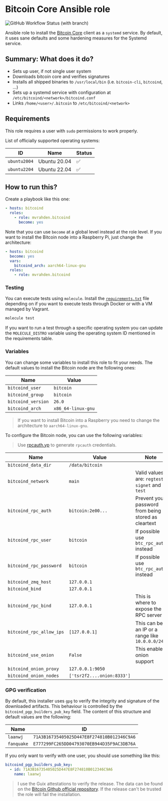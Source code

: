 # Bitcoin Core Ansible role

![GitHub Workflow Status (with branch)](https://img.shields.io/github/actions/workflow/status/mvrahden/bitcoind-ansible/ansible.yml?branch=main&label=Ansible%20Tests&logo=github&style=for-the-badge)

Ansible role to install the [Bitcoin Core](https://bitcoincore.org/en/about/) client as a `systemd` service. By default,
it uses sane defaults and some hardening measures for the Systemd service.

## Summary: What does it do?

- Sets up user, if not single user system
- Downloads bitcoin core and verifies signatures
- Installs all shipped binaries to `/usr/local/bin` (i.e. `bitcoin-cli`, `bitcoind`, ...)
- Sets up a systemd service with configuration at `/etc/bitcoind/<network>/bitcoind.conf`
- Links `/home/<user>/.bitcoin` to `/etc/bitcoind/<network>`

## Requirements

This role requires a user with `sudo` permissions to work properly.

List of officially supported operating systems:

| ID           | Name         | Status             |
|--------------|--------------|--------------------|
| `ubuntu2004` | Ubuntu 20.04 | :white_check_mark: |
| `ubuntu2204` | Ubuntu 22.04 | :white_check_mark: |

## How to run this?

Create a playbook like this one:

```yaml
- hosts: bitcoind
  roles:
    - role: mvrahden.bitcoind
      become: yes
```

Note that you can use `become` at a global level instead at the role level.
If you want to install the Bitcoin node into a Raspberry Pi, just change the architecture:

```yaml
- hosts: bitcoind
  become: yes
  vars:
    bitcoind_arch: aarch64-linux-gnu
  roles:
    - role: mvrahden.bitcoind
```

### Testing

You can execute tests using `molecule`. Install the [`requirements.txt`](molecule) file depending on if you want
to execute tests through Docker or with a VM managed by Vagrant.

```bash
molecule test
```

If you want to run a test through a specific operating system you can update the `MOLECULE_DISTRO` variable using
the operating system ID mentioned in the requirements table.

### Variables

You can change some variables to install this role to fit your needs. The default values to install the
Bitcoin node are the following ones:

| Name                | Value                |
|---------------------|----------------------|
| `bitcoind_user`      | `bitcoin`            |
| `bitcoind_group`     | `bitcoin`            |
| `bitcoind_version`   | `26.0`               |
| `bitcoind_arch`      | `x86_64-linux-gnu`   |

> If you want to install Bitcoin into a Raspberry you need to change the architecture to `aarch64-linux-gnu`.

To configure the Bitcoin node, you can use the following variables:

> Use [rpcauth.yp](https://raw.githubusercontent.com/bitcoin/bitcoin/master/share/rpcauth/rpcauth.py) to
> generate `rpcauth` credentials.

| Name                     | Value                      | Note                                                 |
| ------------------------ | -------------------------- | ---------------------------------------------------- |
| `bitcoind_data_dir`      | `/data/bitcoin`            |                                                      |
| `bitcoind_network`       | `main`                     | Valid values are: `regtest`, `signet` and `test`     |
| `bitcoind_rpc_auth`      | `bitcoin:2e00...`          | Prevent your password from being stored as cleartext |
| `bitcoind_rpc_user`      | `bitcoin`                  | If possible use `btc_rpc_auth` instead               |
| `bitcoind_rpc_password`  | `bitcoin`                  | If possible use `btc_rpc_auth` instead               |
| `bitcoind_zmq_host`      | `127.0.0.1`                |                                                      |
| `bitcoind_bind`          | `127.0.0.1`                |                                                      |
| `bitcoind_rpc_bind`      | `127.0.0.1`                | This is where to expose the RPC server               |
| `bitcoind_rpc_allow_ips` | `[127.0.0.1]`              | This can be an IP or a range like `10.0.0.0/24`      |
| `bitcoind_use_onion`     | `False`                    | This enables onion support                           |
| `bitcoind_onion_proxy`   | `127.0.0.1:9050`           |                                                      |
| `bitcoind_onion_nodes`   | `['tsr2f2....onion:8333']` |                                                      |

### GPG verification

By default, this installer uses `gpg` to verify the integrity and signature of the downloaded artifacts. This
behaviour is controlled by the `bitcoind_pgp_builders_pub_key` field. The content of this structure and default values
are the following:

| Name         | ID                                           |
|--------------|----------------------------------------------|
| `laanwj`     | `71A3B16735405025D447E8F274810B012346C9A6`   |
| `fanquake`   | `E777299FC265DD04793070EB944D35F9AC3DB76A`   |

If you only want to verify with one user, you should use something like this:

```yaml
bitcoind_pgp_builders_pub_key:
  - id: 71A3B16735405025D447E8F274810B012346C9A6
    name: laanwj
```

> I use the Guix attestations to verify the release. The data can be found on
> the [Bitcoin Github official repository](https://github.com/bitcoin-core/guix.sigs).
> If the release can't be trusted the role will fail the installation.
